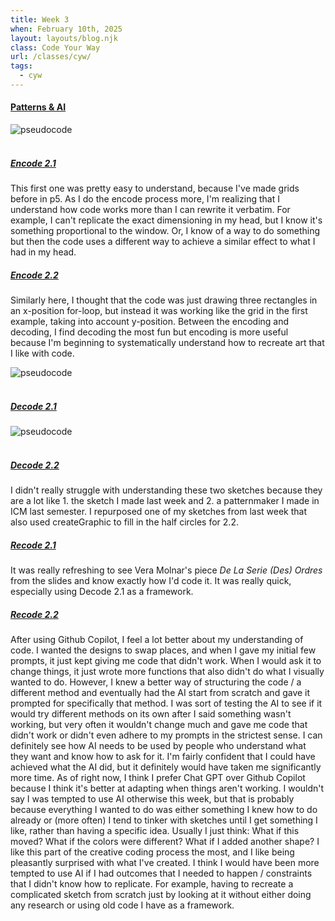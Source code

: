 ```yaml
---
title: Week 3
when: February 10th, 2025
layout: layouts/blog.njk
class: Code Your Way
url: /classes/cyw/
tags:
  - cyw
---
```


#### <a target="_blank" href="https://github.com/olivia-em/codeyourway">Patterns & AI</a>

<div class="img-div">
<img class="blog-img" alt="pseudocode" src="https://cdn.glitch.me/d7ac8ce9-d6b5-4915-b92c-e6f0bf0d0c29/IMG_6201.JPG?v=1739834814659">
</div>
 <br>

##### <a target="_blank" href="https://olivia-em.github.io/codeyourway/encode2.1/index.html">Encode 2.1</a>

This first one was pretty easy to understand, because I've made grids before in p5. As I do the encode process more, I'm realizing that I understand how code works
more than I can rewrite it verbatim. For example, I can't replicate the exact dimensioning in my head, but I know it's something proportional to the window. Or, I know of a way to do something
but then the code uses a different way to achieve a similar effect to what I had in my head. 

##### <a target="_blank" href="https://olivia-em.github.io/codeyourway/encode2.2/index.html">Encode 2.2</a>

Similarly here, I thought that the code was just drawing three rectangles in an x-position for-loop, but instead it was working like the grid in the first example, taking into account y-position. 
Between the encoding and decoding, I find decoding the most fun but encoding is more useful because I'm beginning to systematically understand how to recreate art that I like with code.

<div class="img-div">
<img class="blog-img" alt="pseudocode" src="https://cdn.glitch.me/d7ac8ce9-d6b5-4915-b92c-e6f0bf0d0c29/IMG_6202.jpg?v=1739834824506">
</div>
 <br>
 
##### <a target="_blank" href="https://olivia-em.github.io/codeyourway/decode2.1/index.html">Decode 2.1</a> 

<div class="img-div">
<img class="blog-img" alt="pseudocode" src="https://cdn.glitch.me/d7ac8ce9-d6b5-4915-b92c-e6f0bf0d0c29/IMG_6203.jpg?v=1739834834299">
</div>
 <br>
 
##### <a target="_blank" href="https://olivia-em.github.io/codeyourway/decode2.2/index.html">Decode 2.2</a>

I didn't really struggle with understanding these two sketches because they are a lot like 1. the sketch I made last week and 2. a patternmaker I made in ICM last semester. I repurposed one of my sketches
from last week that also used createGraphic to fill in the half circles for 2.2. 
 
##### <a target="_blank" href="https://olivia-em.github.io/codeyourway/recode2.1/index.html">Recode 2.1</a>

It was really refreshing to see Vera Molnar's piece <i>De La Serie (Des) Ordres</i> from the slides and know exactly how I'd code it. It was really quick, especially using Decode 2.1 as a framework.

##### <a target="_blank" href="https://olivia-em.github.io/codeyourway/recode2.2/index.html">Recode 2.2</a>

After using Github Copilot, I feel a lot better about my understanding of code. I wanted the designs to swap places, and when I gave my initial few prompts, it just kept giving me code that didn't work. 
When I would ask it to change things, it just wrote more functions that also didn't do what I visually wanted to do. However, I knew a better way of structuring the code / a different method and eventually had the AI start from scratch 
and gave it prompted for specifically that method. I was sort of testing the AI to see if it would try different methods on its own after I said something wasn't working, but very often it wouldn't change much and 
gave me code that didn't work or didn't even adhere to my prompts in the strictest sense. I can definitely see how AI needs to be used by people who understand what they want and know how to ask for it. I'm fairly confident that I could have achieved 
what the AI did, but it definitely would have taken me significantly more time. As of right now, I think I prefer Chat GPT over Github Copilot because I think it's better at adapting when things aren't working. I wouldn't say I was tempted to use 
AI otherwise this week, but that is probably because everything I wanted to do was either something I knew how to do already or (more often) I tend to tinker with sketches until I get something I like, rather than having a specific idea. Usually I just think: What if this moved? What if the colors 
were different? What if I added another shape? I like this part of the creative coding process the most, and I like being pleasantly surprised with what I've created. I think I would have been more tempted to use AI if I had outcomes that I needed to happen / constraints that I didn't know how to replicate. For example, 
having to recreate a complicated sketch from scratch just by looking at it without either doing any research or using old code I have as a framework. 